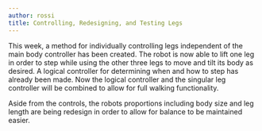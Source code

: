 ```yaml
---
author: rossi
title: Controlling, Redesigning, and Testing Legs
---
```


This week, a method for individually controlling legs independent of the main
body controller has been created. The robot is now able to lift one leg in order
to step while using the other three legs to move and tilt its body as desired.
A logical controller for determining when and how to step has already been made.
Now the logical controller and the singular leg controller will be combined
to allow for full walking functionality.

Aside from the controls, the robots proportions including body size and leg
length are being redesign in order to allow for balance to be maintained easier.